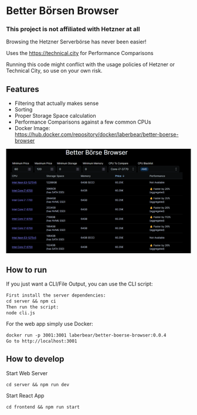 # Better Börsen Browser

### This project is not affiliated with Hetzner at all

Browsing the Hetzner Serverbörse has never been easier!

Uses the https://technical.city for Performance Comparisons

Running this code might conflict with the usage policies of Hetzner or Technical City, so use on your own risk.

## Features
- Filtering that actually makes sense
- Sorting
- Proper Storage Space calculation
- Performance Comparisons against a few common CPUs
- Docker Image: https://hub.docker.com/repository/docker/laberbear/better-boerse-browser

![Screenshot of the App](image.png "Screenshot of the App")

## How to run

If you just want a CLI/File Output, you can use the CLI script:
```
First install the server dependencies:
cd server && npm ci 
Then run the script:
node cli.js
```

For the web app simply use Docker:
```
docker run -p 3001:3001 laberbear/better-boerse-browser:0.0.4
Go to http://localhost:3001
```

## How to develop

Start Web Server
```
cd server && npm run dev
```

Start React App

```
cd frontend && npm run start
```
